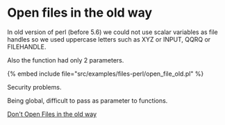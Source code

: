 # Open files in the old way


In old version of perl (before 5.6) we could not use scalar variables as file
handles so we used uppercase letters such as XYZ or INPUT, QQRQ or FILEHANDLE.

Also the function had only 2 parameters.

{% embed include file="src/examples/files-perl/open_file_old.pl" %}

Security problems.

Being global, difficult to pass as parameter to functions.

[Don't Open Files in the old way](https://perlmaven.com/open-files-in-the-old-way)




